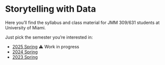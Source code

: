# Storytelling with Data

Here you’ll find the syllabus and class material for JMM 309/631 students at University of Miami.

Just pick the semester you’re interested in:

- [2025 Spring](2025/spring/) ⚠️ Work in progress
- [2024 Spring](2024/spring/)
- [2023 Spring](2023/spring/)
